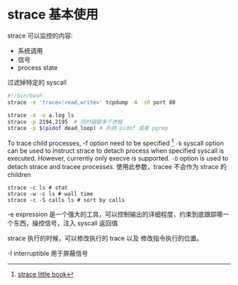 # strace 基本使用

strace 可以监控的内容:
- 系统调用
- 信号
- process state

过滤掉特定的 syscall
```sh
#!/bin/bash
strace -e 'trace=!read,writev' tcpdump -A -s0 port 80
```

```sh
strace -A -o a.log ls
strace -p 2194,2195  # 同时跟踪多个进程
strace -p $(pidof dead_loop) # 利用 pidof 或者 pgrep
```

To trace child processes, -f option need to be specified [^1]
`-b` syscall option can be used to instruct strace to detach process when specified syscall is executed. However, currently only execve is supported.
`-D` option is used to detach strace and tracee processes. 使用此参数，tracee 不会作为 strace 的 children
```plain
strace -c ls # stat
strace -w -c ls # wall time
strace -c -S calls ls # sort by calls
```

-e expression 是一个强大的工具，可以控制输出的详细程度，约束到底跟踪哪一个东西，操控信号，注入 syscall 返回值

strace 执行的时候，可以修改执行的 trace 以及 修改指令执行的位置。

-I interruptible 用于屏蔽信号

[^1]: [strace little book](https://github.com/NanXiao/strace-little-book)
